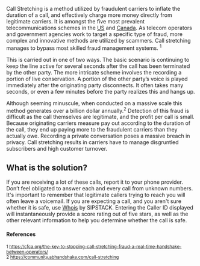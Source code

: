 Call Stretching is a method utilized by fraudulent carriers to inflate the duration of a call, and effectively charge more money directly from legitimate carriers. It is amongst the five most prevalent telecommunications schemes in the [US]( https://www.sipstack.com/resources/blog/the-state-of-spam-calling-in-the-US) and [Canada](https://www.sipstack.com/resources/blog/the-state-of-spam-calling-in-canada). As telecom operators and government agencies work to target a specific type of fraud, more complex and innovative methods are utilized by scammers.  Call stretching manages to bypass most skilled fraud management systems. <sup>1</sup> 

This is carried out in one of two ways. The basic scenario is continuing to keep the line active for several seconds after the call has been terminated by the other party. The more intricate scheme involves the recording a portion of live conservation. A portion of the other party’s voice is played immediately after the originating party disconnects. It often takes many seconds, or even a few minutes before the party realizes this and hangs up.

Although seeming minuscule, when conducted on a massive scale this method generates over a billion dollar annually.<sup>2</sup> Detection of this fraud is difficult as the call themselves are legitimate, and the profit per call is small. Because originating carriers measure pay out according to the duration of the call, they end up paying more to the fraudulent carriers than they actually owe. Recording a private conversation poses a massive breach in privacy. Call stretching results in carriers have to manage disgruntled subscribers and high customer turnover. 

## What is the solution?
If you are receiving a lot of these calls, report it to your phone provider. Don’t feel obligated to answer each and every call from unknown numbers. It's important to remember that legitimate callers trying to reach you will often leave a voicemail. If you are expecting a call, and you aren't sure whether it is safe, use [Whois]( https://whois.sipstack.com/)  by SIPSTACK. 
Entering the Caller ID displayed will instantaneously provide a score rating out of five stars, as well as the other relevant information to help you determine whether the call is safe. 


#### References
<sup>1 <a href="https://cfca.org/the-key-to-stopping-call-stretching-fraud-a-real-time-handshake-between-operators/" class="ss-reference" target="_blank">https://cfca.org/the-key-to-stopping-call-stretching-fraud-a-real-time-handshake-between-operators/</a></sup>  
<sup>2 <a href=" https://community.abhandshake.com/call-stretching
" class="ss-reference" target="_blank"> https://community.abhandshake.com/call-stretching</a></sup> 
